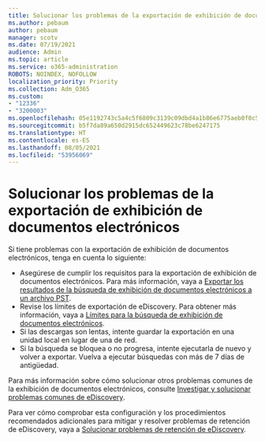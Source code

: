 ```yaml
---
title: Solucionar los problemas de la exportación de exhibición de documentos electrónicos
ms.author: pebaum
author: pebaum
manager: scotv
ms.date: 07/19/2021
audience: Admin
ms.topic: article
ms.service: o365-administration
ROBOTS: NOINDEX, NOFOLLOW
localization_priority: Priority
ms.collection: Adm_O365
ms.custom:
- "12336"
- "3200003"
ms.openlocfilehash: 05e1192743c5a4c5f6809c3139c09dbd4a1b86e6775aeb0f0c556a9c9102027b
ms.sourcegitcommit: b5f7da89a650d2915dc652449623c78be6247175
ms.translationtype: HT
ms.contentlocale: es-ES
ms.lasthandoff: 08/05/2021
ms.locfileid: "53956069"
---
```

# <a name="troubleshooting-ediscovery-export-issues"></a>Solucionar los problemas de la exportación de exhibición de documentos electrónicos

Si tiene problemas con la exportación de exhibición de documentos electrónicos, tenga en cuenta lo siguiente:

- Asegúrese de cumplir los requisitos para la exportación de exhibición de documentos electrónicos. Para más información, vaya a [Exportar los resultados de la búsqueda de exhibición de documentos electrónicos a un archivo PST](/exchange/security-and-compliance/in-place-ediscovery/export-search-results#what-do-you-need-to-know-before-you-begin).
- Revise los límites de exportación de eDiscovery. Para obtener más información, vaya a [Límites para la búsqueda de exhibición de documentos electrónicos](/microsoft-365/compliance/limits-for-content-search#export-limits).
- Si las descargas son lentas, intente guardar la exportación en una unidad local en lugar de una de red.
- Si la búsqueda se bloquea o no progresa, intente ejecutarla de nuevo y volver a exportar. Vuelva a ejecutar búsquedas con más de 7 días de antigüedad. 

Para más información sobre cómo solucionar otros problemas comunes de la exhibición de documentos electrónicos, consulte [Investigar y solucionar problemas comunes de eDiscovery](/microsoft-365/compliance/ediscovery-troubleshooting-common-issues).

Para ver cómo comprobar esta configuración y los procedimientos recomendados adicionales para mitigar y resolver problemas de retención de eDiscovery, vaya a [Solucionar problemas de retención de eDiscovery](/microsoft-365/compliance/hold-distribution-errors).